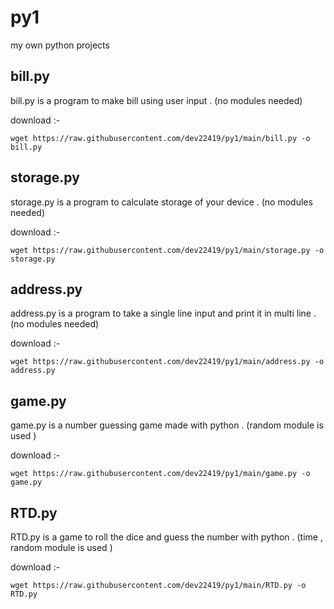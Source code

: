 # py1
my own python projects

## bill.py
bill.py is a program to make bill using user input . (no modules needed)

download :-<br>
```
wget https://raw.githubusercontent.com/dev22419/py1/main/bill.py -o bill.py
```

## storage.py
storage.py is a program to calculate storage of your device . (no modules needed)

download :-<br>
```
wget https://raw.githubusercontent.com/dev22419/py1/main/storage.py -o storage.py
```

## address.py
address.py is a program to take a single line input and print it in multi line . (no modules needed)

download :-<br>
```
wget https://raw.githubusercontent.com/dev22419/py1/main/address.py -o address.py
```

## game.py 
game.py is a number guessing game made with python . (random module is used )

download :-<br>
```
wget https://raw.githubusercontent.com/dev22419/py1/main/game.py -o game.py
```

## RTD.py
RTD.py is a game to roll the dice and guess the number with python . (time , random module is used )

download :-<br>
```
wget https://raw.githubusercontent.com/dev22419/py1/main/RTD.py -o RTD.py
```